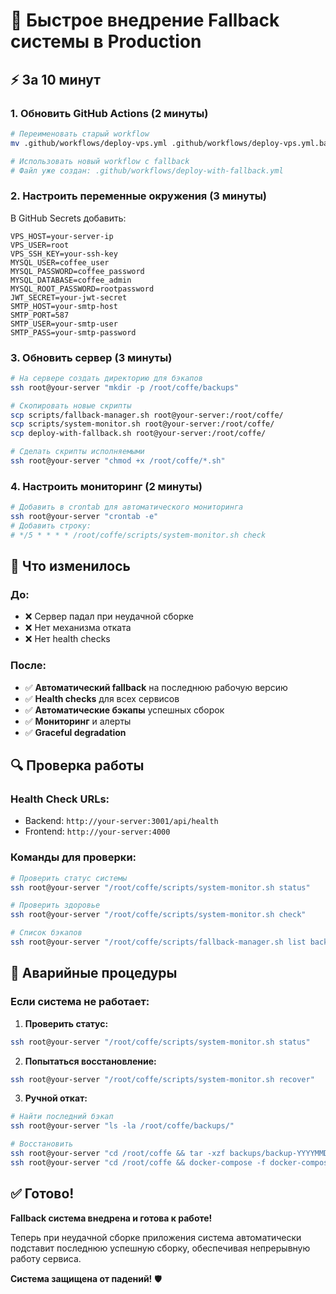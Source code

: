 # 🚀 Быстрое внедрение Fallback системы в Production

## ⚡ За 10 минут

### 1. Обновить GitHub Actions (2 минуты)

```bash
# Переименовать старый workflow
mv .github/workflows/deploy-vps.yml .github/workflows/deploy-vps.yml.backup

# Использовать новый workflow с fallback
# Файл уже создан: .github/workflows/deploy-with-fallback.yml
```

### 2. Настроить переменные окружения (3 минуты)

В GitHub Secrets добавить:
```
VPS_HOST=your-server-ip
VPS_USER=root
VPS_SSH_KEY=your-ssh-key
MYSQL_USER=coffee_user
MYSQL_PASSWORD=coffee_password
MYSQL_DATABASE=coffee_admin
MYSQL_ROOT_PASSWORD=rootpassword
JWT_SECRET=your-jwt-secret
SMTP_HOST=your-smtp-host
SMTP_PORT=587
SMTP_USER=your-smtp-user
SMTP_PASS=your-smtp-password
```

### 3. Обновить сервер (3 минуты)

```bash
# На сервере создать директорию для бэкапов
ssh root@your-server "mkdir -p /root/coffe/backups"

# Скопировать новые скрипты
scp scripts/fallback-manager.sh root@your-server:/root/coffe/
scp scripts/system-monitor.sh root@your-server:/root/coffe/
scp deploy-with-fallback.sh root@your-server:/root/coffe/

# Сделать скрипты исполняемыми
ssh root@your-server "chmod +x /root/coffe/*.sh"
```

### 4. Настроить мониторинг (2 минуты)

```bash
# Добавить в crontab для автоматического мониторинга
ssh root@your-server "crontab -e"
# Добавить строку:
# */5 * * * * /root/coffe/scripts/system-monitor.sh check
```

## 🎯 Что изменилось

### До:
- ❌ Сервер падал при неудачной сборке
- ❌ Нет механизма отката
- ❌ Нет health checks

### После:
- ✅ **Автоматический fallback** на последнюю рабочую версию
- ✅ **Health checks** для всех сервисов
- ✅ **Автоматические бэкапы** успешных сборок
- ✅ **Мониторинг** и алерты
- ✅ **Graceful degradation**

## 🔍 Проверка работы

### Health Check URLs:
- Backend: `http://your-server:3001/api/health`
- Frontend: `http://your-server:4000`

### Команды для проверки:
```bash
# Проверить статус системы
ssh root@your-server "/root/coffe/scripts/system-monitor.sh status"

# Проверить здоровье
ssh root@your-server "/root/coffe/scripts/system-monitor.sh check"

# Список бэкапов
ssh root@your-server "/root/coffe/scripts/fallback-manager.sh list backend"
```

## 🚨 Аварийные процедуры

### Если система не работает:

1. **Проверить статус:**
```bash
ssh root@your-server "/root/coffe/scripts/system-monitor.sh status"
```

2. **Попытаться восстановление:**
```bash
ssh root@your-server "/root/coffe/scripts/system-monitor.sh recover"
```

3. **Ручной откат:**
```bash
# Найти последний бэкап
ssh root@your-server "ls -la /root/coffe/backups/"

# Восстановить
ssh root@your-server "cd /root/coffe && tar -xzf backups/backup-YYYYMMDD_HHMMSS.tar.gz --overwrite"
ssh root@your-server "cd /root/coffe && docker-compose -f docker-compose.fallback.yml up -d"
```

## ✅ Готово!

**Fallback система внедрена и готова к работе!**

Теперь при неудачной сборке приложения система автоматически подставит последнюю успешную сборку, обеспечивая непрерывную работу сервиса.

**Система защищена от падений!** 🛡️


